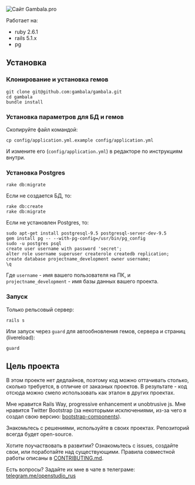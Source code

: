 ![Сайт Gambala.pro](https://github.com/gambala/gambala/raw/master/app/assets/images/logo.png)

Работает на:
* ruby 2.6.1
* rails 5.1.x
* pg

## Установка

### Клонирование и установка гемов

```
git clone git@github.com:gambala/gambala.git
cd gambala
bundle install
```

### Установка параметров для БД и гемов

Скопируйте файл командой:

```
cp config/application.yml.example config/application.yml
```

И измените его (`config/application.yml`) в редакторе по инструкциям внутри.

### Установка Postgres

```
rake db:migrate
```

Если не создается БД, то:
```
rake db:create
rake db:migrate
```

Если не установлен Postgres, то:

```
sudo apt-get install postgresql-9.5 postgresql-server-dev-9.5
gem install pg -- --with-pg-config=/usr/bin/pg_config
sudo -u postgres psql
create user username with password 'secret';
alter role username superuser createrole createdb replication;
create database projectname_development owner username;
\q
```

Где `username` - имя вашего пользователя на ПК, и `projectname_development` - имя базы данных вашего проекта.

### Запуск

Только рельсовый сервер:

```
rails s
```

Или запуск через `guard` для автообновления гемов, сервера и страниц (livereload):

```
guard
```

## Цель проекта

В этом проекте нет дедлайнов, поэтому код можно оттачивать столько, сколько требуется, в отличие от заказных проектов. В результате - код отсюда можно смело использовать как эталон в других проектах.

Мне нравится Rails Way, progressive enhancement и unobtrusive js. Мне нравится Twitter Bootstrap (за некоторыми исключениями, из-за чего я создал свою версию: [bootstrap-components](https://github.com/gambala/bootstrap-components)).

Знакомьтесь с решениями, используйте в своих проектах. Репозиторий всегда будет open-source.

Хотите поучаствовать в развитии? Ознакомьтесь с issues, создайте свои, или поработайте над существующими. Правила совместной работы описаны в [CONTRIBUTING.md](https://github.com/gambala/gambala/blob/master/CONTRIBUTING.md).

Есть вопросы? Задайте их мне в чате в телеграме: [telegram.me/openstudio_rus](https://telegram.me/openstudio_rus)
